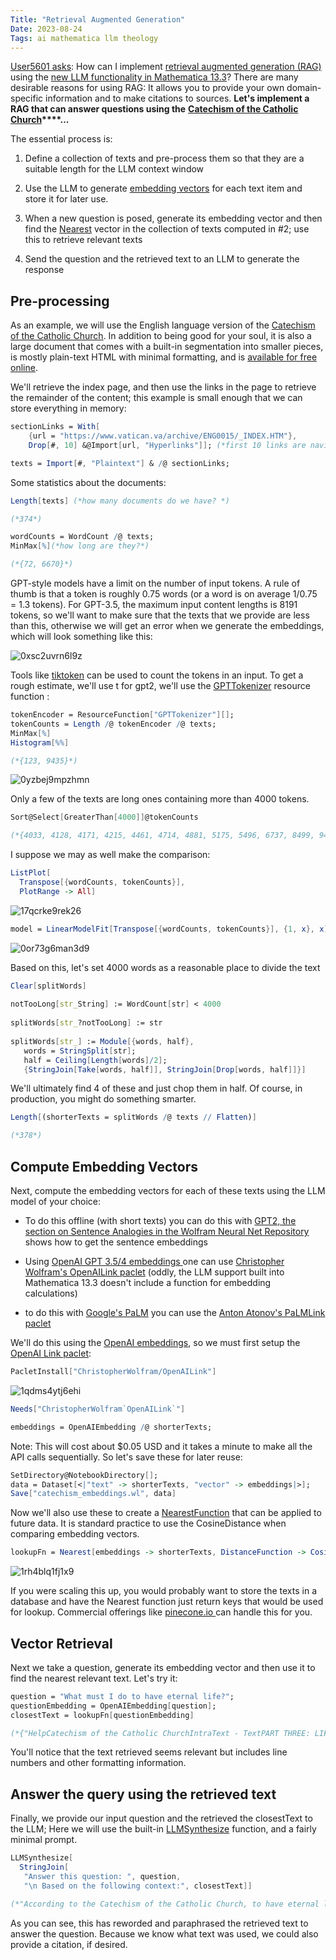 ```yaml
---
Title: "Retrieval Augmented Generation"
Date: 2023-08-24
Tags: ai mathematica llm theology
---
```


[User5601 asks](https://mathematica.stackexchange.com/questions/288523/qa-system-using-llmsynthesize-and-nearest): How can I implement [retrieval augmented generation (RAG)](https://ai.meta.com/blog/retrieval-augmented-generation-streamlining-the-creation-of-intelligent-natural-language-processing-models/) using the [new LLM functionality in Mathematica 13.3](https://writings.stephenwolfram.com/2023/06/llm-tech-and-a-lot-more-version-13-3-of-wolfram-language-and-mathematica/)? There are many desirable reasons for using RAG: It allows you to provide your own domain-specific information  and to make citations to sources. **Let's implement a RAG that can answer questions using the** **[Catechism of the Catholic Church](https://www.vatican.va/archive/ENG0015/_INDEX.HTM)****...**

The essential process is:

1. Define a collection of texts and pre-process them so that they are a suitable length for the LLM context window

2. Use the LLM to generate [embedding vectors](https://platform.openai.com/docs/guides/embeddings/what-are-embeddings) for each text item and store it for later use.

3. When a new question is posed, generate its embedding vector and then find the [Nearest](https://reference.wolfram.com/language/ref/Nearest.html) vector in the collection of texts computed in #2; use this to retrieve relevant texts

4. Send the question and the retrieved text to an LLM to generate the response

## Pre-processing

As an example, we will use the English language version of the [Catechism of the Catholic Church](https://www.vatican.va/archive/ENG0015/_INDEX.HTM).  In addition to being good for your soul, it is also a large document that comes with a built-in segmentation into smaller pieces, is mostly plain-text HTML with minimal formatting, and is [available for free online](https://www.vatican.va/archive/ENG0015/_INDEX.HTM).   

We'll retrieve the index page, and then use the links in the page to retrieve the remainder of the content; this example is small enough that we can store everything in memory:

```mathematica
sectionLinks = With[
    {url = "https://www.vatican.va/archive/ENG0015/_INDEX.HTM"}, 
    Drop[#, 10] &@Import[url, "Hyperlinks"]]; (*first 10 links are navigation tools*)

```

```mathematica
texts = Import[#, "Plaintext"] & /@ sectionLinks;
```

Some statistics about the documents:

```mathematica
Length[texts] (*how many documents do we have? *)

(*374*)
```

```mathematica
wordCounts = WordCount /@ texts;
MinMax[%](*how long are they?*)

(*{72, 6670}*)
```

GPT-style models have a limit on the number of input tokens.  A rule of thumb is that a token is roughly 0.75 words (or a word is on average 1/0.75 = 1.3 tokens).  For GPT-3.5, the maximum input content lengths is 8191 tokens, so we'll want to make sure that the texts that we provide are less than this, otherwise we will get an error when we generate the embeddings, which will look something like this:

![0xsc2uvrn6l9z](/blog/images/2023/8/24/0xsc2uvrn6l9z.png)

Tools like [tiktoken](https://github.com/openai/openai-cookbook/blob/main/examples/How_to_count_tokens_with_tiktoken.ipynb) can be used to count the tokens in an input. To get a rough estimate, we'll use t for gpt2, we'll use the [GPTTokenizer](https://resources.wolframcloud.com/FunctionRepository/resources/GPTTokenizer/) resource function :

```mathematica
tokenEncoder = ResourceFunction["GPTTokenizer"][];
tokenCounts = Length /@ tokenEncoder /@ texts;
MinMax[%]
Histogram[%%]

(*{123, 9435}*)
```

![0yzbej9mpzhmn](/blog/images/2023/8/24/0yzbej9mpzhmn.png)

Only a few of the texts are long ones containing more than 4000 tokens. 

```mathematica
Sort@Select[GreaterThan[4000]]@tokenCounts

(*{4033, 4128, 4171, 4215, 4461, 4714, 4881, 5175, 5496, 6737, 8499, 9404, 9435}*)
```

I suppose we may as well make the comparison:

```mathematica
ListPlot[
  Transpose[{wordCounts, tokenCounts}], 
  PlotRange -> All]
```

![17qcrke9rek26](/blog/images/2023/8/24/17qcrke9rek26.png)

```mathematica
model = LinearModelFit[Transpose[{wordCounts, tokenCounts}], {1, x}, x]
```

![0or73g6man3d9](/blog/images/2023/8/24/0or73g6man3d9.png)

Based on this, let's set 4000 words as a reasonable place to divide the text

```mathematica
Clear[splitWords] 
 
notTooLong[str_String] := WordCount[str] < 4000 
 
splitWords[str_?notTooLong] := str 
 
splitWords[str_] := Module[{words, half}, 
   words = StringSplit[str]; 
   half = Ceiling[Length[words]/2]; 
   {StringJoin[Take[words, half]], StringJoin[Drop[words, half]]}]
```

We'll ultimately find 4 of these and just chop them in half.  Of course, in production, you might do something smarter. 

```mathematica
Length[(shorterTexts = splitWords /@ texts // Flatten)]

(*378*)
```

## Compute Embedding Vectors

Next,  compute the embedding vectors for each of these texts using the LLM model of your choice:

- To do this offline (with short texts) you can do this with [GPT2, the section on Sentence Analogies in the Wolfram Neural Net Repository](https://resources.wolframcloud.com/NeuralNetRepository/resources/GPT2-Transformer-Trained-on-WebText-Data/) shows how to get the sentence embeddings

- Using [OpenAI GPT 3.5/4  embeddings ](https://openai.com/blog/introducing-text-and-code-embeddings)one can use [Christopher Wolfram's OpenAILink paclet](https://resources.wolframcloud.com/PacletRepository/resources/ChristopherWolfram/OpenAILink/ref/OpenAIEmbedding.html) (oddly, the LLM support built into Mathematica 13.3 doesn't include a function for embedding calculations)

- to do this with [Google's PaLM](https://ai.googleblog.com/2022/04/pathways-language-model-palm-scaling-to.html) you can use the [Anton Atonov's PaLMLink paclet](https://resources.wolframcloud.com/PacletRepository/resources/AntonAntonov/PaLMLink/)

We'll do this using the [OpenAI embeddings](https://platform.openai.com/docs/guides/embeddings), so we must first setup the [OpenAI Link paclet](https://resources.wolframcloud.com/PacletRepository/resources/ChristopherWolfram/OpenAILink/ref/OpenAIEmbedding.html):

```mathematica
PacletInstall["ChristopherWolfram/OpenAILink"]
```

![1qdms4ytj6ehi](/blog/images/2023/8/24/1qdms4ytj6ehi.png)

```mathematica
Needs["ChristopherWolfram`OpenAILink`"]
```

```mathematica
embeddings = OpenAIEmbedding /@ shorterTexts;
```

Note: This will cost about $0.05 USD and it takes a minute to make all the API calls sequentially. So let's save these for later reuse:

```mathematica
SetDirectory@NotebookDirectory[];
data = Dataset[<|"text" -> shorterTexts, "vector" -> embeddings|>];
Save["catechism_embeddings.wl", data]
```

Now we'll also use these to create a [NearestFunction](http://reference.wolfram.com/language/ref/NearestFunction.html) that can be applied to future data.  It is standard practice to use the CosineDistance when comparing embedding vectors.

```mathematica
lookupFn = Nearest[embeddings -> shorterTexts, DistanceFunction -> CosineDistance]
```

![1rh4blq1fj1x9](/blog/images/2023/8/24/1rh4blq1fj1x9.png)

If you were scaling this up, you would probably want to store the texts in a database and have the Nearest function just return keys that would be used for lookup.  Commercial offerings like [pinecone.io ](https://www.pinecone.io)can handle this for you.

## Vector Retrieval

Next we take a question, generate its embedding vector and then use it to find the nearest relevant text.  Let's try it:

```mathematica
question = "What must I do to have eternal life?";
questionEmbedding = OpenAIEmbedding[question];
closestText = lookupFn[questionEmbedding]

(*{"HelpCatechism of the Catholic ChurchIntraText - TextPART THREE: LIFE IN CHRISTSECTION TWO THE TEN COMMANDMENTSIN BRIEF Previous - NextIN BRIEF  2075 \"What good deed must I do, to have eternal life?\" - \"If you would enter into life, keep the commandments\" (Mt 19:16-17).  2076 By his life and by his preaching Jesus attested to the permanent validity of the Decalogue. 2077 The  gift of the Decalogue is bestowed from within the covenant concluded by God with his people. God's  commandments take on their true meaning in and through this covenant.  2078 In fidelity to Scripture and in conformity with Jesus' example, the tradition of the Church has always  acknowledged the primordial importance and significance of the Decalogue.  2079 The Decalogue forms an organic unity in which each \"word\" or \"commandment\" refers to all the others  taken together. To transgress one commandment is to infringe the whole Law (cf Jas 2:10-11).  2080 The Decalogue contains a privileged expression of the natural law. It is made known to us by divine  revelation and by human reason.  2081 The Ten Commandments, in their fundamental content, state grave obligations. However, obedience  to these precepts also implies obligations in matter which is, in itself, light.  2082 What God commands he makes possible by his grace.  Previous - NextCopyright (c) Libreria Editrice Vaticana"}*)
```

You'll notice that the text retrieved seems relevant but includes line numbers and other formatting information.

## Answer the query using the retrieved text

Finally, we provide our input question and the  retrieved the closestText to the LLM;  Here we will use the built-in [LLMSynthesize](https://reference.wolfram.com/language/ref/LLMSynthesize.html) function, and a fairly minimal prompt.

```mathematica
LLMSynthesize[
  StringJoin[
   "Answer this question: ", question, 
   "\n Based on the following context:", closestText]]

(*"According to the Catechism of the Catholic Church, to have eternal life, one must keep the commandments. Jesus stated, \"If you would enter into life, keep the commandments\" (Mt 19:16-17). The Decalogue, which includes the Ten Commandments, holds a privileged expression of the natural law, and obedience to these precepts implies obligations in both grave and light matters. It is also important to note that God's grace makes it possible to fulfill His commands."*)
```

As you can see, this has reworded and paraphrased the retrieved text to answer the question.  Because we know what text was used, we could also provide a citation, if desired.

